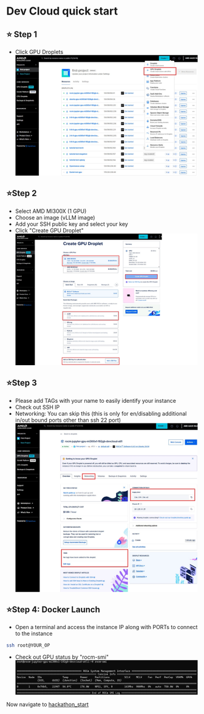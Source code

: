 # Dev Cloud quick start

## ⭐ Step 1
- Click GPU Droplets
![DO_1](./assets/DO_1.jpg)
 
## ⭐Step 2
- Select AMD MI300X (1 GPU)
- Choose an image (vLLM image)
- Add your SSH public key and select your key
- Click "Create GPU Droplet"
![DO_2](./assets/DO_2_vllm.jpg)

## ⭐Step 3
- Please add TAGs with your name to easily identify your instance
- Check out SSH IP
- Networking: You can skip this (this is only for en/disabling additional in/out bound ports other than ssh 22 port) 
![DO_3](./assets/DO_3.jpg)

## ⭐Step 4: Docker Launch
- Open a terminal and access the instance IP along with PORTs to connect to the instance

```sh
ssh root@YOUR_OP
```
- Check out GPU status by "rocm-smi"
![DO_4](./assets/DO_4_rocmsmi.jpg)

Now navigate to [hackathon_start](https://github.com/seungrokj/ai_sprint_paris/tree/main/hackathon_guides/1_developing_vllm)

